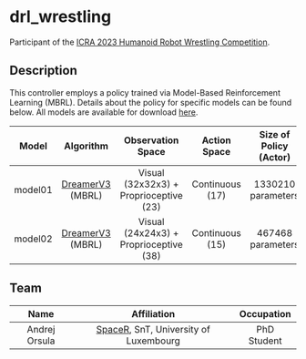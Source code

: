 # drl_wrestling

Participant of the [ICRA 2023 Humanoid Robot Wrestling Competition](https://webots.cloud/run?version=R2023a&url=https://github.com/cyberbotics/wrestling/blob/main/worlds/wrestling.wbt&type=competition).

## Description

This controller employs a policy trained via Model-Based Reinforcement Learning (MBRL). Details about the policy for specific models can be found below. All models are available for download [here](https://drive.google.com/drive/folders/1i3eUdABo_NtjtT7qd0BoPvuwwoJSwRJZ?usp=share_link).

|  Model  |                      Algorithm                       |           Observation Space            |  Action Space   | Size of Policy (Actor) |
| :-----: | :--------------------------------------------------: | :------------------------------------: | :-------------: | :--------------------: |
| model01 | [DreamerV3](https://arxiv.org/abs/2301.04104) (MBRL) | Visual (32x32x3) + Proprioceptive (23) | Continuous (17) |   1330210 parameters   |
| model02 | [DreamerV3](https://arxiv.org/abs/2301.04104) (MBRL) | Visual (24x24x3) + Proprioceptive (38) | Continuous (15) |   467468 parameters    |

## Team

|     Name      |                           Affiliation                           | Occupation  |
| :-----------: | :-------------------------------------------------------------: | :---------: |
| Andrej Orsula | [SpaceR](https://www.spacer.lu/), SnT, University of Luxembourg | PhD Student |
